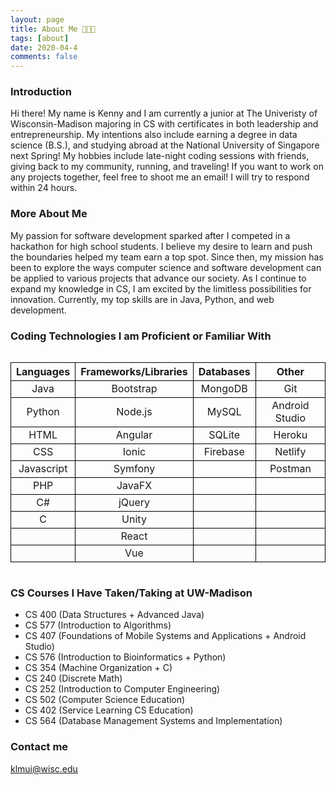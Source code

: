 ```yaml
---
layout: page
title: About Me 🧑🏻‍💻
tags: [about]
date: 2020-04-4
comments: false
---
```


### Introduction

Hi there! My name is Kenny and I am currently a junior at The Univeristy of Wisconsin-Madison majoring in CS with certificates in both leadership and entrepreneurship. My intentions also include earning a degree in data science (B.S.), and studying abroad at the National University of Singapore next Spring! My hobbies include late-night coding sessions with friends, giving back to my community, running, and traveling! If you want to work on any projects together, feel free to shoot me an email! I will try to respond within 24 hours.

### More About Me

My passion for software development sparked after I competed in a hackathon for high school students. I believe my desire to learn and push the boundaries helped my team earn a top spot. Since then, my mission has been to explore the ways computer science and software development can be applied to various projects that advance our society. As I continue to expand my knowledge in CS, I am excited by the limitless possibilities for innovation. Currently, my top skills are in Java, Python, and web development. 

### Coding Technologies I am Proficient or Familiar With

<style>
.tablelines table, .tablelines td, .tablelines th {
        border: 1px solid black;
}
</style>

<div style="overflow-x:auto">
    <table class="tablelines">
    <thead>
        <tr>
        <th style="text-align: center"><strong>Languages</strong></th>
        <th style="text-align: center"><strong>Frameworks/Libraries</strong></th>
        <th style="text-align: center"><strong>Databases</strong></th>
        <th style="text-align: center"><strong>Other</strong></th>
        </tr>
    </thead>
    <tbody>
        <tr>
        <td style="text-align: center">Java</td>
        <td style="text-align: center">Bootstrap</td>
        <td style="text-align: center">MongoDB</td>
        <td style="text-align: center">Git</td>
        </tr>
        <tr>
        <td style="text-align: center">Python</td>
        <td style="text-align: center">Node.js</td>
        <td style="text-align: center">MySQL</td>
        <td style="text-align: center">Android Studio</td>
        </tr>
        <tr>
        <td style="text-align: center">HTML</td>
        <td style="text-align: center">Angular</td>
        <td style="text-align: center">SQLite</td>
        <td style="text-align: center">Heroku</td>
        </tr>
        <tr>
        <td style="text-align: center">CSS</td>
        <td style="text-align: center">Ionic</td>
        <td style="text-align: center">Firebase</td>
        <td style="text-align: center">Netlify</td>
        </tr>
        <tr>
        <td style="text-align: center">Javascript</td>
        <td style="text-align: center">Symfony</td>
        <td style="text-align: center"></td>
        <td style="text-align: center">Postman</td>
        </tr>
        <tr>
        <td style="text-align: center">PHP</td>
        <td style="text-align: center">JavaFX</td>
        <td style="text-align: center"></td>
        <td style="text-align: center"></td>
        </tr>
        <tr>
        <td style="text-align: center">C#</td>
        <td style="text-align: center">jQuery</td>
        <td style="text-align: center"></td>
        <td style="text-align: center"></td>
        </tr>
        <tr>
        <td style="text-align: center">C</td>
        <td style="text-align: center">Unity</td>
        <td style="text-align: center"></td>
        <td style="text-align: center"></td>
        </tr>
        <tr>
        <td style="text-align: center"></td>
        <td style="text-align: center">React</td>
        <td style="text-align: center"></td>
        <td style="text-align: center"></td>
        </tr>
        <tr>
        <td style="text-align: center"></td>
        <td style="text-align: center">Vue</td>
        <td style="text-align: center"></td>
        <td style="text-align: center"></td>
        </tr>
    </tbody>
    </table> 
</div>

### CS Courses I Have Taken/Taking at UW-Madison
- CS 400 (Data Structures + Advanced Java)
- CS 577 (Introduction to Algorithms)
- CS 407 (Foundations of Mobile Systems and Applications + Android Studio)
- CS 576 (Introduction to Bioinformatics + Python)
- CS 354 (Machine Organization + C)
- CS 240 (Discrete Math)
- CS 252 (Introduction to Computer Engineering)
- CS 502 (Computer Science Education)
- CS 402 (Service Learning CS Education)
- CS 564 (Database Management Systems and Implementation)
 
### Contact me

[klmui@wisc.edu](mailto:klmui@wisc.edu)
